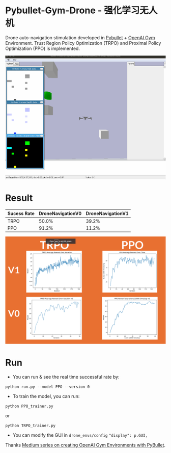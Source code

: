 # Pybullet-Gym-Drone - 强化学习无人机

Drone auto-navigation stimulation developed in [Pybullet](https://pybullet.org/) + [OpenAI Gym](https://github.com/openai/gym) Environment. Trust Region Policy Optimization (TRPO) and Proximal Policy Optimization (PPO) is implemented.


![drone_moving](./drone_moving.gif)

# Result
| Sucess Rate | DroneNavigationV0 |DroneNavigationV1   |
|-----------------|-----------------|-----------------|
| TRPO | 50.0% | 39.2% |
| PPO | 91.2% |11.2% |

![result](./image/result.png)


# Run

- You can run & see the real time successful rate by:

```
python run.py --model PPO --version 0  
```

- To train the model, you can run:
```
python PPO_trainer.py
```

or 

```
python TRPO_trainer.py
```

- You can modify the GUI in `drone_envs/config` `"display": p.GUI,`



Thanks [Medium series on creating OpenAI Gym Environments with PyBullet](https://medium.com/@gerardmaggiolino/creating-openai-gym-environments-with-pybullet-part-1-13895a622b24). 
